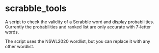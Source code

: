 # scrabble_tools
A script to check the validity of a Scrabble word and display probabilities. Currently the probabilities and ranked list are only accurate with 7-letter words.

The script uses the NSWL2020 wordlist, but you can replace it with any other wordlist.
